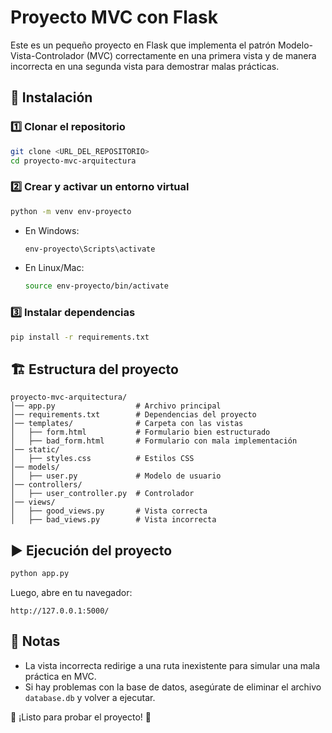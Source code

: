 # Proyecto MVC con Flask

Este es un pequeño proyecto en Flask que implementa el patrón Modelo-Vista-Controlador (MVC) correctamente en una primera vista y de manera incorrecta en una segunda vista para demostrar malas prácticas.

## 🚀 Instalación

### 1️⃣ Clonar el repositorio
```bash
git clone <URL_DEL_REPOSITORIO>
cd proyecto-mvc-arquitectura
```

### 2️⃣ Crear y activar un entorno virtual
```bash
python -m venv env-proyecto
```
- En Windows:
  ```bash
  env-proyecto\Scripts\activate
  ```
- En Linux/Mac:
  ```bash
  source env-proyecto/bin/activate
  ```

### 3️⃣ Instalar dependencias
```bash
pip install -r requirements.txt
```

## 🏗️ Estructura del proyecto
```
proyecto-mvc-arquitectura/
│── app.py                  # Archivo principal
│── requirements.txt        # Dependencias del proyecto
│── templates/              # Carpeta con las vistas
│   ├── form.html           # Formulario bien estructurado
│   ├── bad_form.html       # Formulario con mala implementación
│── static/
│   ├── styles.css          # Estilos CSS
│── models/
│   ├── user.py             # Modelo de usuario
│── controllers/
│   ├── user_controller.py  # Controlador
│── views/
│   ├── good_views.py       # Vista correcta
│   ├── bad_views.py        # Vista incorrecta
```

## ▶️ Ejecución del proyecto
```bash
python app.py
```
Luego, abre en tu navegador:
```
http://127.0.0.1:5000/
```

## 📌 Notas
- La vista incorrecta redirige a una ruta inexistente para simular una mala práctica en MVC.
- Si hay problemas con la base de datos, asegúrate de eliminar el archivo `database.db` y volver a ejecutar.

🚀 ¡Listo para probar el proyecto! 🎯

